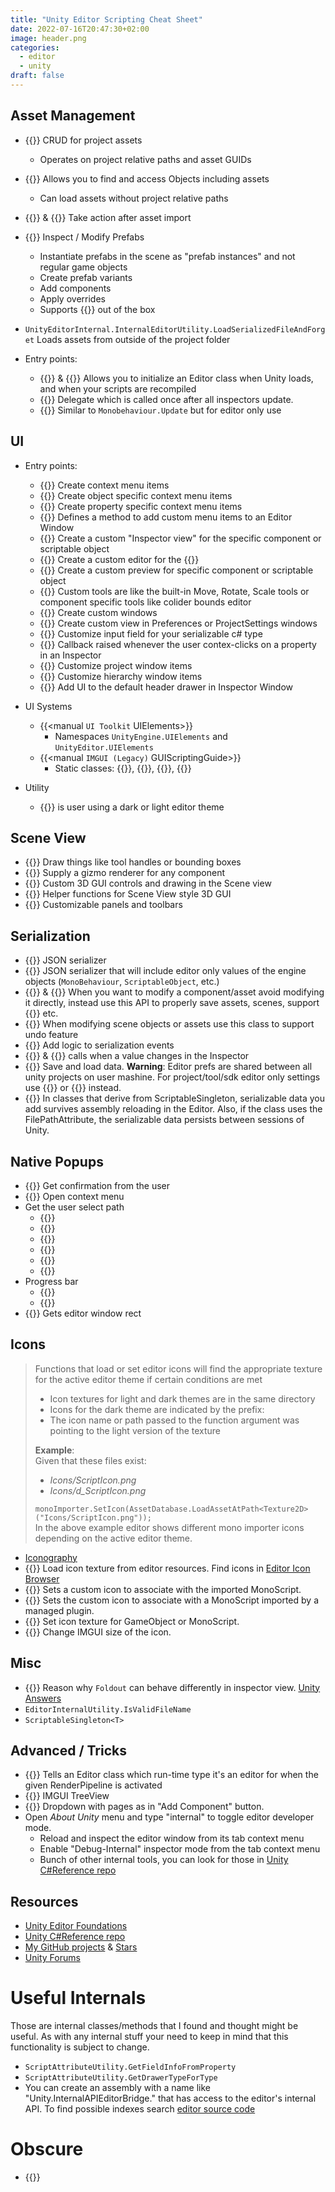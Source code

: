 ```yaml
---
title: "Unity Editor Scripting Cheat Sheet"
date: 2022-07-16T20:47:30+02:00
image: header.png
categories:
  - editor
  - unity
draft: false
---
```


## Asset Management
- {{<doc AssetDatabase>}} CRUD for project assets
  - Operates on project relative paths and asset GUIDs
- {{<doc Resources>}} Allows you to find and access Objects including assets
  - Can load assets without project relative paths
- {{<doc AssetPostprocessor>}} & {{<doc AssetModificationProcessor>}} Take action after asset import
- {{<doc PrefabUtility>}} Inspect / Modify Prefabs
    - Instantiate prefabs in the scene as "prefab instances" and not regular game objects
    - Create prefab variants
    - Add components
    - Apply overrides
    - Supports {{<doc Undo>}} out of the box
- `UnityEditorInternal.InternalEditorUtility.LoadSerializedFileAndForget` Loads assets from outside of the project folder

- Entry points:
  - {{<doc InitializeOnLoadAttribute>}} & {{<doc InitializeOnLoadMethodAttribute>}} Allows you to initialize an Editor class when Unity loads, and when your scripts are recompiled
  - {{<doc EditorApplication-delayCall>}} Delegate which is called once after all inspectors update.
  - {{<doc EditorApplication-update>}} Similar to `Monobehaviour.Update` but for editor only use
## UI

- Entry points:
  - {{<doc MenuItem>}} Create context menu items
  - {{<doc ContextMenu>}} Create object specific context menu items
  - {{<doc ContextMenuItemAttribute>}} Create property specific context menu items
  - {{<doc IHasCustomMenu>}} Defines a method to add custom menu items to an Editor Window
  - {{<doc Editor>}} Create a custom "Inspector view" for the specific component or scriptable object
  - {{<doc AssetImporters.AssetImporterEditor>}} Create a custom editor for the {{<doc AssetImporters.ScriptedImporter>}}
  - {{<doc ObjectPreview>}} Create a custom preview for specific component or scriptable object
  - {{<doc EditorTools.EditorTool>}} Custom tools are like the built-in Move, Rotate, Scale tools or component specific tools like colider bounds editor
  - {{<doc EditorWindow>}} Create custom windows
  - {{<doc SettingsProvider>}} Create custom view in Preferences or ProjectSettings windows
  - {{<doc PropertyDrawer>}} Customize input field for your serializable c# type
  - {{<doc EditorApplication-contextualPropertyMenu>}} Callback raised whenever the user contex-clicks on a property in an Inspector
  - {{<doc EditorApplication-projectWindowItemOnGUI>}} Customize project window items
  - {{<doc EditorApplication-hierarchyWindowItemOnGUI>}} Customize hierarchy window items
  - {{<doc Editor-finishedDefaultHeaderGUI>}} Add UI to the default header drawer in Inspector Window

- UI Systems
  - {{<manual `UI Toolkit` UIElements>}}
    - Namespaces `UnityEngine.UIElements` and `UnityEditor.UIElements`
  - {{<manual `IMGUI (Legacy)` GUIScriptingGuide>}}
    - Static classes: {{<doc GUI>}}, {{<doc GUILayout>}}, {{<doc EditorGUI>}}, {{<doc EditorGUILayout>}}

- Utility
  - {{<doc EditorGUIUtility-isProSkin>}} is user using a dark or light editor theme

## Scene View

- {{<doc Gizmos>}} Draw things like tool handles or bounding boxes
- {{<doc DrawGizmo>}} Supply a gizmo renderer for any component
- {{<doc Handles>}} Custom 3D GUI controls and drawing in the Scene view
- {{<doc HandleUtility>}} Helper functions for Scene View style 3D GUI
- {{<doc Overlays.Overlay>}} Customizable panels and toolbars

## Serialization

- {{<doc JsonUtility>}} JSON serializer
- {{<doc EditorJsonUtility>}} JSON serializer that will include editor only values of the engine objects (`MonoBehaviour`, `ScriptableObject`, etc.)
- {{<doc SerializedObject>}} & {{<doc SerializedProperty>}} When you want to modify a component/asset avoid modifying it directly, instead use this API to properly save assets, scenes, support {{<doc Undo>}} etc.
- {{<doc Undo>}} When modifying scene objects or assets use this class to support undo feature
- {{<doc ISerializationCallbackReceiver>}} Add logic to serialization events 
- {{<doc MonoBehaviour.OnValidate>}} & {{<doc ScriptableObject.OnValidate>}} calls when a value changes in the Inspector
- {{<doc EditorPrefs>}} Save and load data. **Warning**: Editor prefs are shared between all unity projects on user mashine. For project/tool/sdk editor only settings use {{<doc ScriptableSingleton_1>}} or {{<doc ScriptableObject>}} instead.
- {{<doc ScriptableSingleton_1>}} In classes that derive from ScriptableSingleton, serializable data you add survives assembly reloading in the Editor. Also, if the class uses the FilePathAttribute, the serializable data persists between sessions of Unity.
## Native Popups

- {{<doc EditorUtility.DisplayDialog>}} Get confirmation from the user
- {{<doc EditorUtility.DisplayPopupMenu>}} Open context menu
- Get the user select path
  - {{<doc EditorUtility.OpenFilePanel>}}
  - {{<doc EditorUtility.OpenFilePanelWithFilters>}}
  - {{<doc EditorUtility.OpenFolderPanel>}}
  - {{<doc EditorUtility.SaveFilePanel>}}
  - {{<doc EditorUtility.SaveFilePanelInProject>}}
  - {{<doc EditorUtility.SaveFolderPanel>}}
- Progress bar
  - {{<doc EditorUtility.DisplayProgressBar>}}
  - {{<doc EditorUtility.ClearProgressBar>}}
- {{<doc EditorGUIUtility.GetMainWindowPosition>}} Gets editor window rect

## Icons

> Functions that load or set editor icons will find the appropriate texture for the active editor theme if certain conditions are met  
> - Icon textures for light and dark themes are in the same directory
> - Icons for the dark theme are indicated by the prefix:
> - The icon name or path passed to the function argument was pointing to the light version of the texture
>   
> **Example**:  
> Given that these files exist:  
> - _Icons/ScriptIcon.png_
> - _Icons/d_ScriptIcon.png_
> 
> `monoImporter.SetIcon(AssetDatabase.LoadAssetAtPath<Texture2D>("Icons/ScriptIcon.png"));`  
> In the above example editor shows different mono importer icons depending on the active editor theme.

- [Iconography](https://www.foundations.unity.com/fundamentals/iconography)
- {{<doc EditorGUIUtility.IconContent>}} Load icon texture from editor resources. Find icons in [Editor Icon Browser](https://github.com/ErnSur/unity-editor-icons)
- {{<doc MonoImporter.SetIcon>}} Sets a custom icon to associate with the imported MonoScript.
- {{<doc PluginImporter.SetIcon>}} Sets the custom icon to associate with a MonoScript imported by a managed plugin.
- {{<doc EditorGUIUtility.SetIconForObject>}} Set icon texture for GameObject or MonoScript.
- {{<doc EditorGUIUtility.SetIconSize>}} Change IMGUI size of the icon.

## Misc
- {{<doc EditorGUIUtility.hierarchyMode>}} Reason why `Foldout` can behave differently in inspector view. [Unity Answers](https://answers.unity.com/questions/1320999/editorguifoldout-docs-wrong.html)
- `EditorInternalUtility.IsValidFileName`
- `ScriptableSingleton<T>`


## Advanced / Tricks

- {{<doc CustomEditorForRenderPipelineAttribute>}} Tells an Editor class which run-time type it's an editor for when the given RenderPipeline is activated
- {{<doc IMGUI.Controls.TreeView>}} IMGUI TreeView
- {{<doc IMGUI.Controls.AdvancedDropdown>}} Dropdown with pages as in "Add Component" button.
- Open _About Unity_ menu and type "internal" to toggle editor developer mode.
  - Reload and inspect the editor window from its tab context menu
  - Enable "Debug-Internal" inspector mode from the tab context menu
  - Bunch of other internal tools, you can look for those in [Unity C#Reference repo](https://github.com/Unity-Technologies/UnityCsReference)

## Resources

- [Unity Editor Foundations](https://www.foundations.unity.com/)
- [Unity C#Reference repo](https://github.com/Unity-Technologies/UnityCsReference)
- [My GitHub projects](https://github.com/ernsur "https://github.com/ernsur") & [Stars](https://github.com/ErnSur?tab=stars "https://github.com/ErnSur?tab=stars")
- [Unity Forums](https://forum.unity.com/forums/ui-toolkit.178/)

# Useful Internals

Those are internal classes/methods that I found and thought might be useful. As with any internal stuff your need to keep in mind that this functionality is subject to change.

- `ScriptAttributeUtility.GetFieldInfoFromProperty`
- `ScriptAttributeUtility.GetDrawerTypeForType`
- You can create an assembly with a name like "Unity.InternalAPIEditorBridge.<index>" that has access to the editor's internal API. To find possible indexes search [editor source code](https://github.com/Unity-Technologies/UnityCsReference/blob/master/Editor/Mono/AssemblyInfo/AssemblyInfo.cs)

# Obscure
- {{<doc IApplyRevertPropertyContextMenuItemProvider>}}